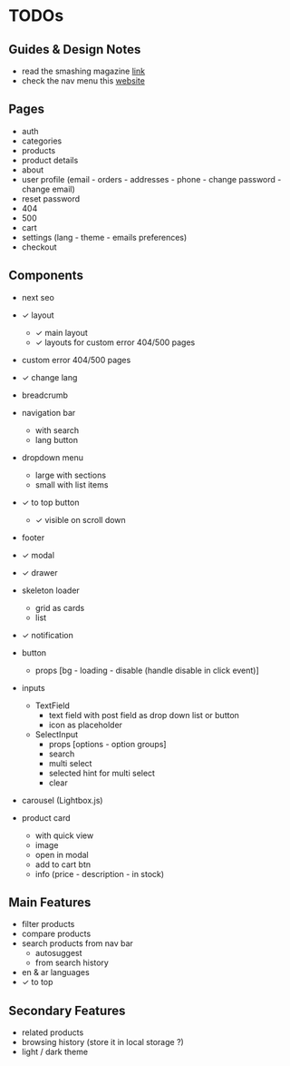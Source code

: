 # TODOs

## Guides & Design Notes

- read the smashing magazine [link](https://www.smashingmagazine.com/2020/11/best-practices-ecommerce-ui-design/)
- check the nav menu this [website](https://webflow.com/ecommerce-ui-kit-prospero)

## Pages

- auth
- categories
- products
- product details
- about
- user profile (email - orders - addresses - phone - change password - change email)
- reset password
- 404
- 500
- cart
- settings (lang - theme - emails preferences)
- checkout

## Components

- next seo

- ✓ layout
	- ✓ main layout
	- ✓ layouts for custom error 404/500 pages 

- custom error 404/500 pages

- ✓ change lang

- breadcrumb

- navigation bar
	- with search
	- lang button
	
- dropdown menu
  - large with sections
  - small with list items

- ✓ to top button
	- ✓ visible on scroll down

- footer

- ✓ modal
- ✓ drawer

- skeleton loader
	- grid as cards
	- list
	
- ✓ notification

- button
  - props [bg - loading - disable (handle disable in click event)]
	
- inputs
  - TextField
    - text field with post field as drop down list or button
    - icon as placeholder
  - SelectInput
    - props [options - option groups]
    - search
    - multi select
    - selected hint for multi select
    - clear
		
- carousel (Lightbox.js)

- product card
  - with quick view
  - image
  - open in modal
  - add to cart btn
  - info (price - description - in stock)

## Main Features

- filter products
- compare products
- search products from nav bar
	- autosuggest
	- from search history
- en & ar languages
- ✓ to top

## Secondary Features

- related products
- browsing history (store it in local storage ?)
- light / dark theme
